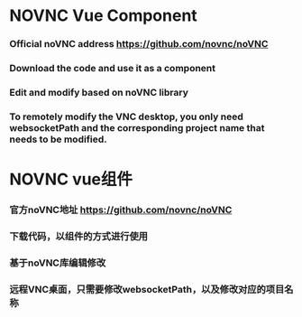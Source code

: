 # NOVNC Vue Component
### Official noVNC address  https://github.com/novnc/noVNC
### Download the code and use it as a component
### Edit and modify based on noVNC library
### To remotely modify the VNC desktop, you only need websocketPath and the corresponding project name that needs to be modified.

# NOVNC vue组件
### 官方noVNC地址 https://github.com/novnc/noVNC
### 下载代码，以组件的方式进行使用
### 基于noVNC库编辑修改
### 远程VNC桌面，只需要修改websocketPath，以及修改对应的项目名称
